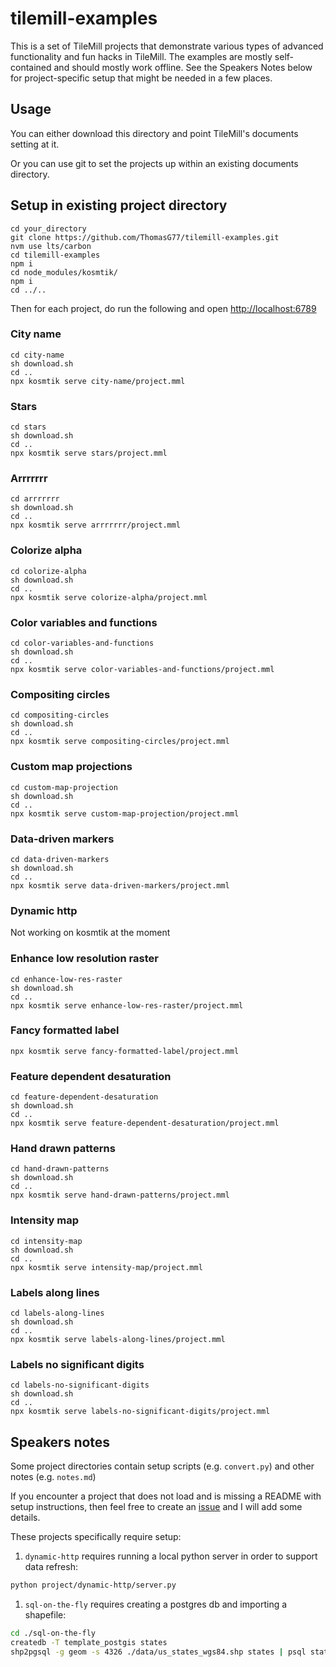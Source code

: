 # tilemill-examples

This is a set of TileMill projects that demonstrate various types of advanced
functionality and fun hacks in TileMill. The examples are mostly self-contained
and should mostly work offline. See the Speakers Notes below for project-specific setup that might be needed in a few places.


## Usage

You can either download this directory and point TileMill's documents setting at it.

Or you can use git to set the projects up within an existing documents directory.

## Setup in existing project directory

    cd your_directory
    git clone https://github.com/ThomasG77/tilemill-examples.git
    nvm use lts/carbon
    cd tilemill-examples
    npm i
    cd node_modules/kosmtik/
    npm i
    cd ../..

Then for each project, do run the following and open <http://localhost:6789>

### City name

    cd city-name
    sh download.sh
    cd ..
    npx kosmtik serve city-name/project.mml

### Stars

    cd stars
    sh download.sh
    cd ..
    npx kosmtik serve stars/project.mml

### Arrrrrrr

    cd arrrrrrr
    sh download.sh
    cd ..
    npx kosmtik serve arrrrrrr/project.mml

### Colorize alpha

    cd colorize-alpha
    sh download.sh
    cd ..
    npx kosmtik serve colorize-alpha/project.mml

### Color variables and functions

    cd color-variables-and-functions
    sh download.sh
    cd ..
    npx kosmtik serve color-variables-and-functions/project.mml

### Compositing circles

    cd compositing-circles
    sh download.sh
    cd ..
    npx kosmtik serve compositing-circles/project.mml

### Custom map projections

    cd custom-map-projection
    sh download.sh
    cd ..
    npx kosmtik serve custom-map-projection/project.mml

### Data-driven markers

    cd data-driven-markers
    sh download.sh
    cd ..
    npx kosmtik serve data-driven-markers/project.mml

### Dynamic http

Not working on kosmtik at the moment

### Enhance low resolution raster

    cd enhance-low-res-raster
    sh download.sh
    cd ..
    npx kosmtik serve enhance-low-res-raster/project.mml

### Fancy formatted label

    npx kosmtik serve fancy-formatted-label/project.mml

### Feature dependent desaturation

    cd feature-dependent-desaturation
    sh download.sh
    cd ..
    npx kosmtik serve feature-dependent-desaturation/project.mml

### Hand drawn patterns

    cd hand-drawn-patterns
    sh download.sh
    cd ..
    npx kosmtik serve hand-drawn-patterns/project.mml

### Intensity map

    cd intensity-map
    sh download.sh
    cd ..
    npx kosmtik serve intensity-map/project.mml

### Labels along lines

    cd labels-along-lines
    sh download.sh
    cd ..
    npx kosmtik serve labels-along-lines/project.mml

### Labels no significant digits

    cd labels-no-significant-digits
    sh download.sh
    cd ..
    npx kosmtik serve labels-no-significant-digits/project.mml

## Speakers notes

Some project directories contain setup scripts (e.g. `convert.py`) and other notes (e.g. `notes.md`)

If you encounter a project that does not load and is missing a README with setup instructions, then feel free to create an [issue](https://github.com/springmeyer/tilemill-examples/issues) and I will add some details.

These projects specifically require setup:

1. `dynamic-http` requires running a local python server in order to support data refresh:

```sh
python project/dynamic-http/server.py
```

1. `sql-on-the-fly` requires creating a postgres db and importing a shapefile:

```sh
cd ./sql-on-the-fly
createdb -T template_postgis states
shp2pgsql -g geom -s 4326 ./data/us_states_wgs84.shp states | psql states
```
